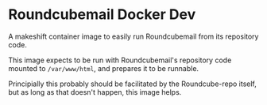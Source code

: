 Roundcubemail Docker Dev
========================

A makeshift container image to easily run Roundcubemail from its repository code.

This image expects to be run with Roundcubemail's repository code mounted to `/var/www/html`, and prepares it to be runnable.

Principially this probably should be facilitated by the Roundcube-repo itself, but as long as that doesn't happen, this image helps.
